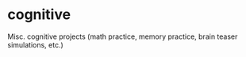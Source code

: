 # cognitive
Misc. cognitive projects (math practice, memory practice, brain teaser simulations, etc.)
